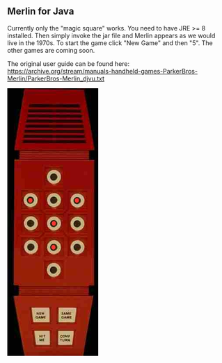 Merlin for Java
-
Currently only the "magic square" works. 
You need to have JRE >= 8 installed. 
Then simply invoke the jar file and Merlin appears 
as we would live in the 1970s. 
To start the game click "New Game" and then "5". 
The other games are coming soon.  

The original user guide can be found here: https://archive.org/stream/manuals-handheld-games-ParkerBros-Merlin/ParkerBros-Merlin_djvu.txt



<img src="screenshot.jpg">